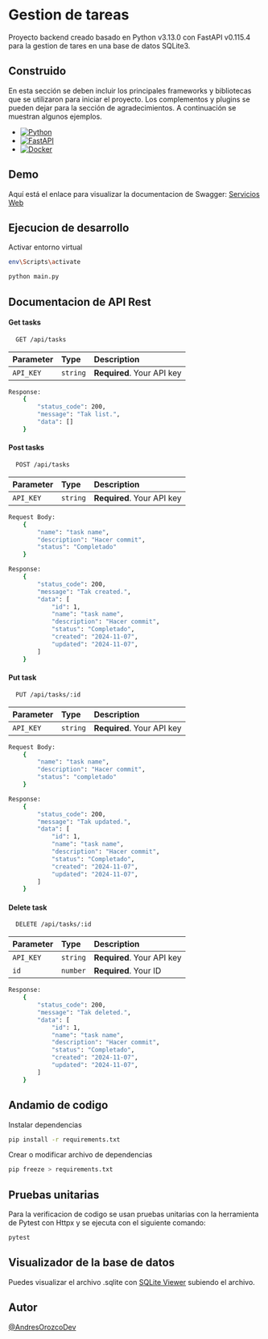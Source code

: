 # Gestion de tareas

Proyecto backend creado basado en Python v3.13.0 con FastAPI v0.115.4 para la gestion de tares en una base de datos SQLite3.

## Construido

En esta sección se deben incluir los principales frameworks y bibliotecas que se utilizaron para iniciar el proyecto. Los complementos y plugins se pueden dejar para la sección de agradecimientos. A continuación se muestran algunos ejemplos.

* [![Python](https://img.shields.io/badge/Python-3776AB?logo=python&logoColor=fff)](#)
* [![FastAPI](https://img.shields.io/badge/FastAPI-009485.svg?logo=fastapi&logoColor=white)](#)
* [![Docker](https://img.shields.io/badge/Docker-2496ED?logo=docker&logoColor=fff)](#)

## Demo

Aquí está el enlace para visualizar la documentacion de Swagger: [Servicios Web](https://fullstack-angular-react-fastapi-express.onrender.com/docs)

## Ejecucion de desarrollo

Activar entorno virtual
```bash
env\Scripts\activate
```

```bash
python main.py
```

## Documentacion de API Rest

#### Get tasks

```bash
  GET /api/tasks
```

| Parameter | Type     | Description                |
| :-------- | :------- | :------------------------- |
| `API_KEY` | `string` | **Required**. Your API key |

```bash
Response:
    {
        "status_code": 200,
        "message": "Tak list.",
        "data": []
    }
```

#### Post tasks

```bash
  POST /api/tasks
```

| Parameter | Type     | Description                |
| :-------- | :------- | :------------------------- |
| `API_KEY` | `string` | **Required**. Your API key |

```bash
Request Body:
    {
        "name": "task name",
        "description": "Hacer commit",
        "status": "Completado"
    }
```

```bash
Response:
    {
        "status_code": 200,
        "message": "Tak created.",
        "data": [
            "id": 1,
            "name": "task name",
            "description": "Hacer commit",
            "status": "Completado",
            "created": "2024-11-07",
            "updated": "2024-11-07",
        ]
    }
```

#### Put task

```bash
  PUT /api/tasks/:id
```

| Parameter | Type     | Description                |
| :-------- | :------- | :------------------------- |
| `API_KEY` | `string` | **Required**. Your API key |

```bash
Request Body:
    {
        "name": "task name",
        "description": "Hacer commit",
        "status": "completado"
    }
```

```bash
Response:
    {
        "status_code": 200,
        "message": "Tak updated.",
        "data": [
            "id": 1,
            "name": "task name",
            "description": "Hacer commit",
            "status": "Completado",
            "created": "2024-11-07",
            "updated": "2024-11-07",
        ]
    }
```

#### Delete task

```bash
  DELETE /api/tasks/:id
```

| Parameter | Type     | Description                |
| :-------- | :------- | :------------------------- |
| `API_KEY` | `string` | **Required**. Your API key |
| `id`      | `number` | **Required**. Your ID      |

```bash
Response:
    {
        "status_code": 200,
        "message": "Tak deleted.",
        "data": [
            "id": 1,
            "name": "task name",
            "description": "Hacer commit",
            "status": "Completado",
            "created": "2024-11-07",
            "updated": "2024-11-07",
        ]
    }
```

## Andamio de codigo

Instalar dependencias
```bash
pip install -r requirements.txt
```

Crear o modificar archivo de dependencias
```bash
pip freeze > requirements.txt
```

## Pruebas unitarias

Para la verificacion de codigo se usan pruebas unitarias con la herramienta de Pytest con Httpx y se ejecuta con el siguiente comando:

```bash
pytest
```

## Visualizador de la base de datos
Puedes visualizar el archivo .sqlite con [SQLite Viewer](https://sqliteviewer.app/) subiendo el archivo.

## Autor

[@AndresOrozcoDev](https://github.com/AndresOrozcoDev)
